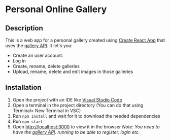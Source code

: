 # Personal Online Gallery

## Description
This is a web app for a personal gallery created using [Create React App](https://github.com/facebook/create-react-app)  that uses the [gallery API](https://github.com/TrusTio/online-gallery-api).
It let's you:
* Create an user account.
* Log in
* Create, rename, delete galleries
* Upload, rename, delete and edit images in those galleries

## Installation 
1. Open the project with an IDE like [Visual Studio Code](https://code.visualstudio.com/) 
2. Open a terminal in the project directory (You can do that using Terminal> New Terminal in VSC)
3. Run `npm install` and wait for it to download the needed dependencies
4. Run `npm start` 
5. Open [http://localhost:3000](http://localhost:3000) to view it in the browser
*Note: You need to have the [gallery API](https://github.com/TrusTio/online-gallery-api). running to be able to register, login etc.*
